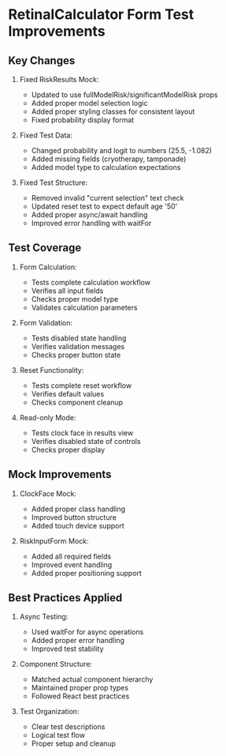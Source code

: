 # RetinalCalculator Form Test Improvements

## Key Changes

1. Fixed RiskResults Mock:
   - Updated to use fullModelRisk/significantModelRisk props
   - Added proper model selection logic
   - Added proper styling classes for consistent layout
   - Fixed probability display format

2. Fixed Test Data:
   - Changed probability and logit to numbers (25.5, -1.082)
   - Added missing fields (cryotherapy, tamponade)
   - Added model type to calculation expectations

3. Fixed Test Structure:
   - Removed invalid "current selection" text check
   - Updated reset test to expect default age '50'
   - Added proper async/await handling
   - Improved error handling with waitFor

## Test Coverage

1. Form Calculation:
   - Tests complete calculation workflow
   - Verifies all input fields
   - Checks proper model type
   - Validates calculation parameters

2. Form Validation:
   - Tests disabled state handling
   - Verifies validation messages
   - Checks proper button state

3. Reset Functionality:
   - Tests complete reset workflow
   - Verifies default values
   - Checks component cleanup

4. Read-only Mode:
   - Tests clock face in results view
   - Verifies disabled state of controls
   - Checks proper display

## Mock Improvements

1. ClockFace Mock:
   - Added proper class handling
   - Improved button structure
   - Added touch device support

2. RiskInputForm Mock:
   - Added all required fields
   - Improved event handling
   - Added proper positioning support

## Best Practices Applied

1. Async Testing:
   - Used waitFor for async operations
   - Added proper error handling
   - Improved test stability

2. Component Structure:
   - Matched actual component hierarchy
   - Maintained proper prop types
   - Followed React best practices

3. Test Organization:
   - Clear test descriptions
   - Logical test flow
   - Proper setup and cleanup
